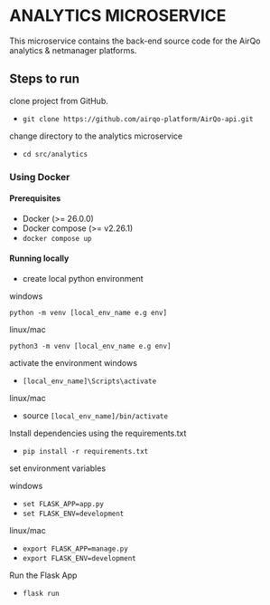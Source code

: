 # ANALYTICS MICROSERVICE 

This microservice contains the back-end source code for the AirQo analytics & netmanager platforms.

## Steps to run 
clone project from GitHub.
- `git clone https://github.com/airqo-platform/AirQo-api.git`

change directory to the analytics microservice
- `cd src/analytics`

### Using Docker
#### Prerequisites

- Docker (>= 26.0.0)
- Docker compose (>= v2.26.1)
- `docker compose up`

#### Running locally
- create local python environment

windows

`python -m venv [local_env_name e.g env]`

linux/mac

`python3 -m venv [local_env_name e.g env]`

activate the environment
windows
- `[local_env_name]\Scripts\activate`

linux/mac
- source `[local_env_name]/bin/activate`

Install dependencies using the requirements.txt
- `pip install -r requirements.txt`

set environment variables

windows
- `set FLASK_APP=app.py`
- `set FLASK_ENV=development`

linux/mac
- `export FLASK_APP=manage.py`
- `export FLASK_ENV=development`


Run the Flask App
- `flask run`
